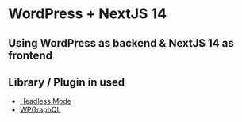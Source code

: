 # WordPress + NextJS 14

<h2>Using WordPress as backend & NextJS 14 as frontend</h2>

## Library / Plugin in used

- <a href="https://wordpress.org/plugins/headless-mode/" target="_blank">Headless Mode</a>
- <a href="https://wordpress.org/plugins/wp-graphql/" target="_blank">WPGraphQL</a>
